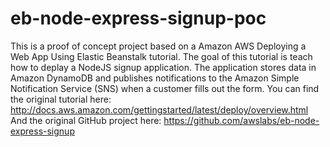 eb-node-express-signup-poc
===============================

This is a proof of concept project based on a Amazon AWS Deploying a Web App Using Elastic Beanstalk tutorial. The goal of this tutorial is teach how to deplay a NodeJS signup application. The application stores data in Amazon DynamoDB and publishes notifications to the Amazon Simple Notification Service (SNS) when a customer fills out the form.
You can find the original tutorial here: http://docs.aws.amazon.com/gettingstarted/latest/deploy/overview.html
And the original GitHub project here: https://github.com/awslabs/eb-node-express-signup


